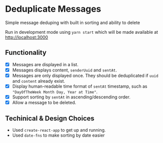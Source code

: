 # Deduplicate Messages

Simple message deduping with built in sorting and ability to delete

Run in development mode using `yarn start` which will be made available at [http://localhost:3000](http://localhost:3000)

## Functionality

- [x] Messages are displayed in a list.
- [x] Messages displays content, `senderUuid` and `sentAt`.
- [x] Messages are only displayed once. They should be deduplicated if `uuid` and `content` already exist.
- [x] Display human-readable time format of `sentAt` timestamp, such as `"DayOfTheWeek Month Day, Year at Time"`.
- [x] Support sorting by `sentAt` in ascending/descending order.
- [x] Allow a message to be deleted.

## Techinical & Design Choices

- Used `create-react-app` to get up and running.
- Used `date-fns` to make sorting by date easier
